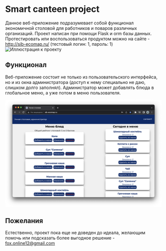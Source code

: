 # Smart canteen project
Данное веб-приложение подразумевает собой функционал экономичной столовой для работников и поваров различных организаций. Проект написан при помощи Flask и orm базы данных.<br>
Протестировать или воспользоваться продуктом можно на сайте - http://sib-ecomap.ru/ (тестовый логин: 1, пароль: 1)
![Иллюстрация к проекту](https://github.com/agent-yandex/Smart-Canteen-project/assets/88597840/63469368-f664-4885-9ba5-9b1a6e2728f6)


## Функционал
Веб-приложение состоит не только из пользовательского интерфейса, но и из окна администратора (доступ к нему специально не даю, слишком долго заполнял). Администратор может добавлять блюда в глобальное меню, а уже потом в меню пользователя.

![Иллюстрация к проекту](https://github.com/agent-yandex/Smart-Canteen-project/blob/main/documents/photo_admin.png)

## Пожелания 
Естественно, проект пока еще не доведен до идеала, желающим помочь или подсказать более выгодное решение - fox.online12@gmail.com
